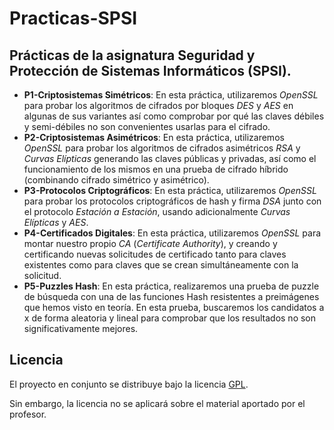Practicas-SPSI  
========================

Prácticas de la asignatura Seguridad y Protección de Sistemas Informáticos (SPSI).  
------------------------

- **P1-Criptosistemas Simétricos**: En esta práctica, utilizaremos *OpenSSL* para probar los algoritmos de cifrados por bloques *DES* y *AES* en algunas de sus variantes así como comprobar por qué las claves débiles y semi-débiles no son convenientes usarlas para el cifrado.  
- **P2-Criptosistemas Asimétricos**: En esta práctica, utilizaremos *OpenSSL* para probar los algoritmos de cifrados asimétricos *RSA* y *Curvas Elípticas* generando las claves públicas y privadas, así como el funcionamiento de los mismos en una prueba de cifrado híbrido (combinando cifrado simétrico y asimétrico).  
- **P3-Protocolos Criptográficos**: En esta práctica, utilizaremos *OpenSSL* para probar los protocolos criptográficos de hash y firma *DSA* junto con el protocolo *Estación a Estación*, usando adicionalmente *Curvas Elípticas* y *AES*.  
- **P4-Certificados Digitales**: En esta práctica, utilizaremos *OpenSSL* para montar nuestro propio *CA* (*Certificate Authority*), y creando y certificando nuevas solicitudes de certificado tanto para claves existentes como para claves que se crean simultáneamente con la solicitud.  
- **P5-Puzzles Hash**: En esta práctica, realizaremos una prueba de puzzle de búsqueda con una de las funciones Hash resistentes a preimágenes que hemos visto en teoría. En esta prueba, buscaremos los candidatos a x de forma aleatoria y lineal para comprobar que los resultados no son significativamente mejores.  

Licencia  
------------------------
El proyecto en conjunto se distribuye bajo la licencia [GPL](https://github.com/oxcar103/Practicas-SPSI/blob/master/LICENSE).  

Sin embargo, la licencia no se aplicará sobre el material aportado por el profesor.  

